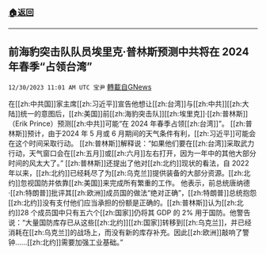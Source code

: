 ###  [:house:返回](README.md)
---


## 前海豹突击队队员埃里克·普林斯预测中共将在 2024 年春季“占领台湾”
`12/30/2023 11:01 AM UTC 宝尹` [轉載自GNews](https://gnews.org/articles/2167185)

在[[zh:中共国]]家主席[[zh:习近平]]宣告他想让[[zh:台湾]]与[[zh:中共]][[zh:大陆]]统一的意图后，[[zh:美国]]前[[zh:海豹突击队]][[zh:埃里克]]·[[zh:普林斯]]（Erik Prince）预测[[zh:中共]]可能“在 2024 年春季占领[[zh:台湾]]”。
[[zh:普林斯]]预计，由于2024 年 5 月或 6 月期间的天气条件有利，[[zh:习近平]]可能会在这个时间采取行动。 [[zh:普林斯]]解释说：“如果他们要在[[zh:台湾]]采取武力行动，天气窗口会在[[zh:五月]]或[[zh:六月]]左右打开，因为一年中的其他大部分时间的风太大了。”
[[zh:普林斯]]还提出了他对[[zh:北约]]现状的看法，自 2022 年以来，[[zh:北约]]已经耗尽了为[[zh:乌克兰]]提供装备的大部分资源。[[zh:北约]]忽视国防并依靠[[zh:美国]]来完成所有繁重的工作。
他表示，前总统唐纳德·[[zh:特朗普]]批评其[[zh:欧洲]]成员国的做法“绝对正确”，[[zh:特朗普]]总统抱怨[[zh:北约]]没有支付他们应当承担的份额是正确的。[[zh:普林斯]]认为[[zh:北约]]28 个成员国中只有五六个[[zh:国家]]仍将其 GDP 的 2% 用于国防。他警告说：“大量国防库存已从这些[[zh:北约]][[zh:国家]]转移到[[zh:乌克兰]]，并已经消耗在[[zh:乌克兰]]的战场上，而没有新的库存补充。因此[[zh:欧洲]]敲响了警钟……[[zh:北约]]需要加强工业基础。”


